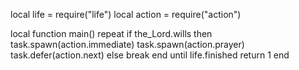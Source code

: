 local life = require("life")
local action = require("action")

local function main()
	repeat
		if the_Lord.wills then
			task.spawn(action.immediate)
			task.spawn(action.prayer)
			task.defer(action.next)
		else
			break
		end
	until life.finished
	return 1
end

